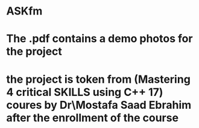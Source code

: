 # ASKfm
# The .pdf contains a demo photos for the project
# the project is token from (Mastering 4 critical SKILLS using C++ 17) coures by Dr\Mostafa Saad Ebrahim after the enrollment of the course
